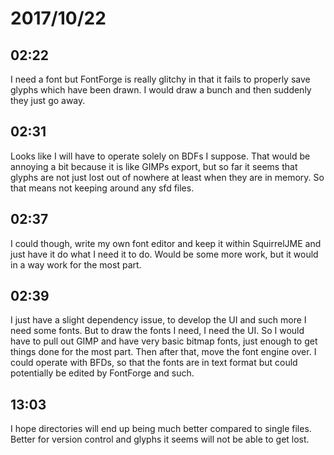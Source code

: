 # 2017/10/22

## 02:22

I need a font but FontForge is really glitchy in that it fails to properly
save glyphs which have been drawn. I would draw a bunch and then suddenly they
just go away.

## 02:31

Looks like I will have to operate solely on BDFs I suppose. That would be
annoying a bit because it is like GIMPs export, but so far it seems that
glyphs are not just lost out of nowhere at least when they are in memory.
So that means not keeping around any sfd files.

## 02:37

I could though, write my own font editor and keep it within SquirrelJME and
just have it do what I need it to do. Would be some more work, but it would
in a way work for the most part.

## 02:39

I just have a slight dependency issue, to develop the UI and such more I need
some fonts. But to draw the fonts I need, I need the UI. So I would have to
pull out GIMP and have very basic bitmap fonts, just enough to get things
done for the most part. Then after that, move the font engine over. I could
operate with BFDs, so that the fonts are in text format but could potentially
be edited by FontForge and such.

## 13:03

I hope directories will end up being much better compared to single files.
Better for version control and glyphs it seems will not be able to get lost.
